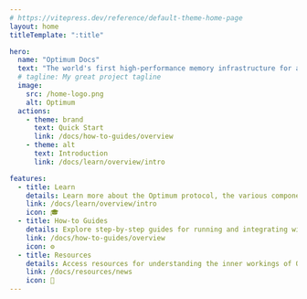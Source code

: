 ```yaml
---
# https://vitepress.dev/reference/default-theme-home-page
layout: home
titleTemplate: ":title"

hero:
  name: "Optimum Docs"
  text: "The world's first high-performance memory infrastructure for any blockchain."
  # tagline: My great project tagline
  image:
    src: /home-logo.png
    alt: Optimum
  actions:
    - theme: brand
      text: Quick Start
      link: /docs/how-to-guides/overview
    - theme: alt
      text: Introduction
      link: /docs/learn/overview/intro

features:
  - title: Learn
    details: Learn more about the Optimum protocol, the various components involved, and how it could benefit your project.
    link: /docs/learn/overview/intro
    icon: 🎓
  - title: How-to Guides
    details: Explore step-by-step guides for running and integrating with various types of nodes, how to read and write data, and how to gossip.
    link: /docs/how-to-guides/overview
    icon: ⚙️
  - title: Resources
    details: Access resources for understanding the inner workings of Optimum and how to interact with the protocol via APIs.
    link: /docs/resources/news
    icon: 🔎
---
```

